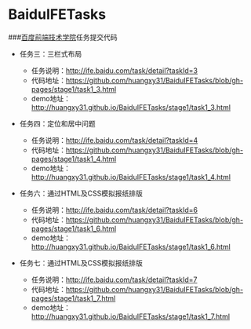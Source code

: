 # BaiduIFETasks

###[百度前端技术学院](http://ife.baidu.com/)任务提交代码

* 任务三：三栏式布局
    * 任务说明：http://ife.baidu.com/task/detail?taskId=3
    * 代码地址：https://github.com/huangxy31/BaiduIFETasks/blob/gh-pages/stage1/task1_3.html
    * demo地址：http://huangxy31.github.io/BaiduIFETasks/stage1/task1_3.html
  

* 任务四：定位和居中问题
    * 任务说明：http://ife.baidu.com/task/detail?taskId=4
    * 代码地址：https://github.com/huangxy31/BaiduIFETasks/blob/gh-pages/stage1/task1_4.html
    * demo地址：http://huangxy31.github.io/BaiduIFETasks/stage1/task1_4.html  
  

* 任务六：通过HTML及CSS模拟报纸排版
    * 任务说明：http://ife.baidu.com/task/detail?taskId=6
    * 代码地址：https://github.com/huangxy31/BaiduIFETasks/blob/gh-pages/stage1/task1_6.html
    * demo地址：http://huangxy31.github.io/BaiduIFETasks/stage1/task1_6.html
  

* 任务七：通过HTML及CSS模拟报纸排版
    * 任务说明：http://ife.baidu.com/task/detail?taskId=7
    * 代码地址：https://github.com/huangxy31/BaiduIFETasks/blob/gh-pages/stage1/task1_7.html
    * demo地址：http://huangxy31.github.io/BaiduIFETasks/stage1/task1_7.html 	